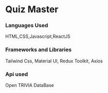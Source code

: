 # Quiz Master
### Languages Used
HTML,CSS,Javascript,ReactJS
### Frameworks and Libraries
Tailwind Css, Material UI, Redux Toolkit, Axios
### Api used
Open TRIVIA DataBase

